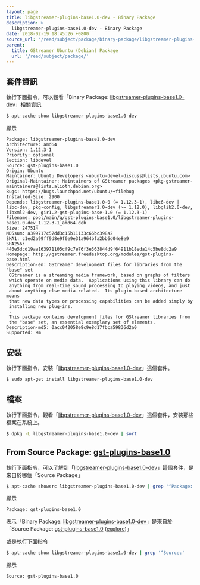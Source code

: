 ```yaml
---
layout: page
title: libgstreamer-plugins-base1.0-dev - Binary Package
description: >
  libgstreamer-plugins-base1.0-dev - Binary Package
date: 2018-02-19 18:45:26 +0800
source_url: '/read/subject/package/binary-package/libgstreamer-plugins-base1.0-dev/index.md'
parent:
  title: GStreamer Ubuntu (Debian) Package
  url: '/read/subject/package/'
---
```



## 套件資訊

執行下面指令，可以觀看「Binary Package: [libgstreamer-plugins-base1.0-dev](https://packages.ubuntu.com/artful/libgstreamer-plugins-base1.0-dev)」相關資訊

``` sh
$ apt-cache show libgstreamer-plugins-base1.0-dev
```

顯示

```
Package: libgstreamer-plugins-base1.0-dev
Architecture: amd64
Version: 1.12.3-1
Priority: optional
Section: libdevel
Source: gst-plugins-base1.0
Origin: Ubuntu
Maintainer: Ubuntu Developers <ubuntu-devel-discuss@lists.ubuntu.com>
Original-Maintainer: Maintainers of GStreamer packages <pkg-gstreamer-maintainers@lists.alioth.debian.org>
Bugs: https://bugs.launchpad.net/ubuntu/+filebug
Installed-Size: 2900
Depends: libgstreamer-plugins-base1.0-0 (= 1.12.3-1), libc6-dev | libc-dev, pkg-config, libgstreamer1.0-dev (>= 1.12.0), libglib2.0-dev, libxml2-dev, gir1.2-gst-plugins-base-1.0 (= 1.12.3-1)
Filename: pool/main/g/gst-plugins-base1.0/libgstreamer-plugins-base1.0-dev_1.12.3-1_amd64.deb
Size: 247514
MD5sum: a399717c57dd3c15b11133c66bc398a2
SHA1: c1ed2a99ff9d8e9f6e9e31a964bfa2bb6d04e8e9
SHA256: 446e5dcd19aa163971105cf9c7e76f3e363844d9f64911b18eda14c5be8dc2a9
Homepage: http://gstreamer.freedesktop.org/modules/gst-plugins-base.html
Description-en: GStreamer development files for libraries from the "base" set
 GStreamer is a streaming media framework, based on graphs of filters
 which operate on media data.  Applications using this library can do
 anything from real-time sound processing to playing videos, and just
 about anything else media-related.  Its plugin-based architecture means
 that new data types or processing capabilities can be added simply by
 installing new plug-ins.
 .
 This package contains development files for GStreamer libraries from
 the "base" set, an essential exemplary set of elements.
Description-md5: 0acc042058e8c9e8d17fbca59836d2a0
Supported: 9m

```

## 安裝

執行下面指令，安裝「[libgstreamer-plugins-base1.0-dev](https://packages.ubuntu.com/artful/libgstreamer-plugins-base1.0-dev)」這個套件。

``` sh
$ sudo apt-get install libgstreamer-plugins-base1.0-dev
```

## 檔案

執行下面指令，觀看「[libgstreamer-plugins-base1.0-dev](https://packages.ubuntu.com/artful/libgstreamer-plugins-base1.0-dev)」這個套件，安裝那些檔案在系統上。

``` sh
$ dpkg -L libgstreamer-plugins-base1.0-dev | sort
```


## From Source Package: [gst-plugins-base1.0](/book-framework-gstreamer/read/subject/package/source-package/gst-plugins-base1.0)

執行下面指令，可以了解到「[libgstreamer-plugins-base1.0-dev](https://packages.ubuntu.com/artful/libgstreamer-plugins-base1.0-dev)」這個套件，是來自於哪個「Source Package」

``` sh
$ apt-cache showsrc libgstreamer-plugins-base1.0-dev | grep '^Package:'
```

顯示

```
Package: gst-plugins-base1.0
```
表示「Binary Package: [libgstreamer-plugins-base1.0-dev](https://packages.ubuntu.com/artful/libgstreamer-plugins-base1.0-dev)」是來自於「Source Package: [gst-plugins-base1.0](https://packages.ubuntu.com/source/artful/gst-plugins-base1.0) ([explore](/book-framework-gstreamer/read/subject/package/source-package/gst-plugins-base1.0))」

或是執行下面指令

``` sh
$ apt-cache show libgstreamer-plugins-base1.0-dev | grep '^Source:'
```

顯示

```
Source: gst-plugins-base1.0
```
